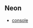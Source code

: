 ## Neon
- [console](https://console.neon.tech/app/projects/late-shadow-89601692/branches/br-ancient-frog-a43mk8zt)